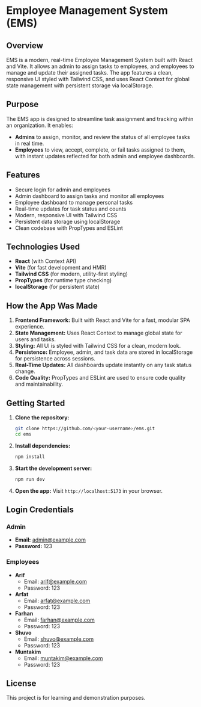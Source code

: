 

# Employee Management System (EMS)

## Overview
EMS is a modern, real-time Employee Management System built with React and Vite. It allows an admin to assign tasks to employees, and employees to manage and update their assigned tasks. The app features a clean, responsive UI styled with Tailwind CSS, and uses React Context for global state management with persistent storage via localStorage.

## Purpose
The EMS app is designed to streamline task assignment and tracking within an organization. It enables:
- **Admins** to assign, monitor, and review the status of all employee tasks in real time.
- **Employees** to view, accept, complete, or fail tasks assigned to them, with instant updates reflected for both admin and employee dashboards.

## Features
- Secure login for admin and employees
- Admin dashboard to assign tasks and monitor all employees
- Employee dashboard to manage personal tasks
- Real-time updates for task status and counts
- Modern, responsive UI with Tailwind CSS
- Persistent data storage using localStorage
- Clean codebase with PropTypes and ESLint

## Technologies Used
- **React** (with Context API)
- **Vite** (for fast development and HMR)
- **Tailwind CSS** (for modern, utility-first styling)
- **PropTypes** (for runtime type checking)
- **localStorage** (for persistent state)

## How the App Was Made
1. **Frontend Framework:** Built with React and Vite for a fast, modular SPA experience.
2. **State Management:** Uses React Context to manage global state for users and tasks.
3. **Styling:** All UI is styled with Tailwind CSS for a clean, modern look.
4. **Persistence:** Employee, admin, and task data are stored in localStorage for persistence across sessions.
5. **Real-Time Updates:** All dashboards update instantly on any task status change.
6. **Code Quality:** PropTypes and ESLint are used to ensure code quality and maintainability.

## Getting Started
1. **Clone the repository:**
	 ```bash
	 git clone https://github.com/<your-username>/ems.git
	 cd ems
	 ```
2. **Install dependencies:**
	 ```bash
	 npm install
	 ```
3. **Start the development server:**
	 ```bash
	 npm run dev
	 ```
4. **Open the app:**
	 Visit `http://localhost:5173` in your browser.

## Login Credentials

### Admin
- **Email:** admin@example.com
- **Password:** 123

### Employees
- **Arif**
	- Email: arif@example.com
	- Password: 123
- **Arfat**
	- Email: arfat@example.com
	- Password: 123
- **Farhan**
	- Email: farhan@example.com
	- Password: 123
- **Shuvo**
	- Email: shuvo@example.com
	- Password: 123
- **Muntakim**
	- Email: muntakim@example.com
	- Password: 123


## License
This project is for learning and demonstration purposes.

